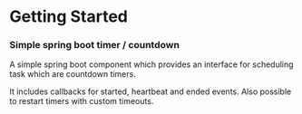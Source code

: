 # Getting Started

### Simple spring boot timer / countdown
A simple spring boot component which provides an interface for scheduling task which are countdown timers.

It includes callbacks for started, heartbeat and ended events. Also possible to restart timers with custom timeouts.

